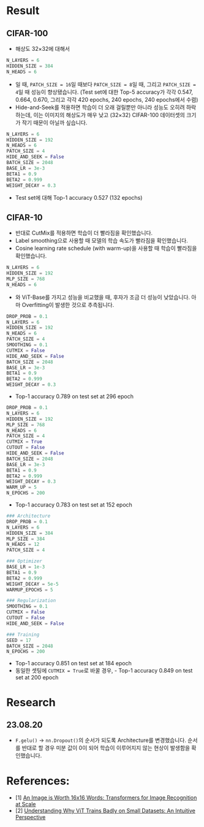 # Result
## CIFAR-100
- 해상도 32×32에 대해서
```python
N_LAYERS = 6
HIDDEN_SIZE = 384
N_HEADS = 6
```
- 일 때, `PATCH_SIZE = 16`일 때보다 `PATCH_SIZE = 8`일 때, 그리고 `PATCH_SIZE = 4`일 때 성능이 향상됐습니다. (Test set에 대한 Top-5 accuracy가 각각 0.547, 0.664, 0.670, 그리고 각각 420 epochs, 240 epochs, 240 epochs에서 수렴)
- Hide-and-Seek를 적용하면 학습이 더 오래 걸릴뿐만 아니라 성능도 오히려 하락하는데, 이는 이미지의 해상도가 매우 낮고 (32×32) CIFAR-100 데이터셋의 크기가 작기 때문이 아닐까 싶습니다.
```python
N_LAYERS = 6
HIDDEN_SIZE = 192
N_HEADS = 6
PATCH_SIZE = 4
HIDE_AND_SEEK = False
BATCH_SIZE = 2048
BASE_LR = 3e-3
BETA1 = 0.9
BETA2 = 0.999
WEIGHT_DECAY = 0.3
```
- Test set에 대해 Top-1 accuracy 0.527 (132 epochs)
## CIFAR-10
- 반대로 CutMix를 적용하면 학습이 더 빨라짐을 확인했습니다.
- Label smoothing으로 사용할 때 모델의 학습 속도가 빨라짐을 확인했습니다.
- Cosine learning rate schedule (with warm-up)을 사용할 때 학습이 빨라짐을 확인했습니다.
```python
N_LAYERS = 6
HIDDEN_SIZE = 192
MLP_SIZE = 768
N_HEADS = 6
```
- 와 ViT-Base를 가지고 성능을 비교했을 때, 후자가 조금 더 성능이 낮았습니다. 아마 Overfitting이 발생한 것으로 추측됩니다.
```python
DROP_PROB = 0.1
N_LAYERS = 6
HIDDEN_SIZE = 192
N_HEADS = 6
PATCH_SIZE = 4
SMOOTHING = 0.1
CUTMIX = False
HIDE_AND_SEEK = False
BATCH_SIZE = 2048
BASE_LR = 3e-3
BETA1 = 0.9
BETA2 = 0.999
WEIGHT_DECAY = 0.3
```
- Top-1 accuracy 0.789 on test set at 296 epoch
```python
DROP_PROB = 0.1
N_LAYERS = 6
HIDDEN_SIZE = 192
MLP_SIZE = 768
N_HEADS = 6
PATCH_SIZE = 4
CUTMIX = True
CUTOUT = False
HIDE_AND_SEEK = False
BATCH_SIZE = 2048
BASE_LR = 3e-3
BETA1 = 0.9
BETA2 = 0.999
WEIGHT_DECAY = 0.3
WARM_UP = 5
N_EPOCHS = 200
```
- Top-1 accuracy 0.783 on test set at 152 epoch
```python
### Architecture
DROP_PROB = 0.1
N_LAYERS = 6
HIDDEN_SIZE = 384
MLP_SIZE = 384
N_HEADS = 12
PATCH_SIZE = 4

### Optimizer
BASE_LR = 1e-3
BETA1 = 0.9
BETA2 = 0.999
WEIGHT_DECAY = 5e-5
WARMUP_EPOCHS = 5

### Regularization
SMOOTHING = 0.1
CUTMIX = False
CUTOUT = False
HIDE_AND_SEEK = False

### Training
SEED = 17
BATCH_SIZE = 2048
N_EPOCHS = 200
```
- Top-1 accuracy 0.851 on test set at 184 epoch
- 동일한 셋팅에 `CUTMIX = True`로 바꿀 경우, - Top-1 accuracy 0.849 on test set at 200 epoch

# Research
## 23.08.20
- `F.gelu()` → `nn.Dropout()`의 순서가 되도록 Architecture를 변경했습니다. 순서를 반대로 할 경우 미분 값이 0이 되어 학습이 이루어지지 않는 현상이 발생함을 확인했습니다.

# References:
- [1] [An Image is Worth 16x16 Words: Transformers for Image Recognition at Scale](https://arxiv.org/abs/2010.11929)
- [2] [Understanding Why ViT Trains Badly on Small Datasets: An Intuitive Perspective](https://arxiv.org/abs/2302.03751)